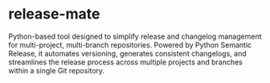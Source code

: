 # release-mate
Python-based tool designed to simplify release and changelog management for multi-project, multi-branch repositories. Powered by Python Semantic Release, it automates versioning, generates consistent changelogs, and streamlines the release process across multiple projects and branches within a single Git repository.
